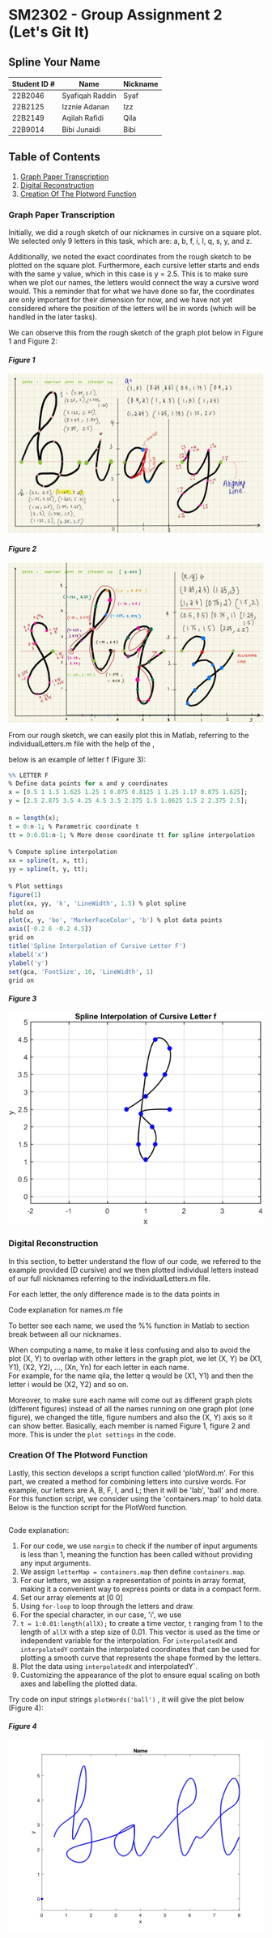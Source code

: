 # SM2302 - Group Assignment 2 (Let's Git It)
## Spline Your Name 


| Student ID \# | Name            | Nickname |
|---------------|-----------------|----------|
| 22B2046       | Syafiqah Raddin | Syaf     |
| 22B2125       | Izznie Adanan   | Izz      |
| 22B2149       | Aqilah Rafidi   | Qila     |  
| 22B9014       | Bibi Junaidi    | Bibi     |

## Table of Contents

1.  [Graph Paper Transcription](#graph-paper-transcription)
2.  [Digital Reconstruction](#digital-reconstruction)
3.  [Creation Of The Plotword Function](#creation-of-the-plotword-function)

### Graph Paper Transcription

Initially, we did a rough sketch of our nicknames in cursive on a square plot. 
We selected only 9 letters in this task, which are: a, b, f, i, l, q, s, y, and z.

Additionally, we noted the exact coordinates from the rough sketch to be plotted on the square plot.
Furthermore, each cursive letter starts and ends with the same y value, which in this case is y = 2.5. 
This is to make sure when we plot our names, the letters would connect the way a cursive word would. 
This a reminder that for what we have done so far, the coordinates are only important for their dimension for now, and we have not yet considered where the position of the letters will be in words (which will be handled in the later tasks).

We can observe this from the rough sketch of the graph plot below in Figure 1 and Figure 2:

#### *Figure 1*
![](pictureone.jpeg)


#### *Figure 2*
![](picturetwo.jpeg)


From our rough sketch, we can easily plot this in Matlab, referring to the individualLetters.m file with the help of the , 

below is an example of letter f (Figure 3):

```r
%% LETTER F
% Define data points for x and y coordinates 
x = [0.5 1 1.5 1.625 1.25 1 0.875 0.8125 1 1.25 1.17 0.875 1.625];
y = [2.5 2.875 3.5 4.25 4.5 3.5 2.375 1.5 1.0625 1.5 2 2.375 2.5];

n = length(x);
t = 0:n-1; % Parametric coordinate t
tt = 0:0.01:n-1; % More dense coordinate tt for spline interpolation

% Compute spline interpolation
xx = spline(t, x, tt);
yy = spline(t, y, tt);

% Plot settings
figure(1)
plot(xx, yy, 'k', 'LineWidth', 1.5) % plot spline
hold on
plot(x, y, 'bo', 'MarkerFaceColor', 'b') % plot data points
axis([-0.2 6 -0.2 4.5])
grid on
title('Spline Interpolation of Cursive Letter F')
xlabel('x')
ylabel('y')
set(gca, 'FontSize', 10, 'LineWidth', 1)
grid on
```
#### *Figure 3*
![](untitled1.png)

### Digital Reconstruction

In this section, to better understand the flow of our code, we referred to the example provided (D cursive)
and we then plotted individual letters instead of our full nicknames referring to the individualLetters.m file. 


For each letter, the only difference made is to the data points in 

Code explanation for names.m file 

To better see each name, we used the %% function in Matlab to section break between all our nicknames.   

When computing a name, to make it less confusing and also to avoid the plot (X, Y) to overlap with other letters in the graph plot, 
we let (X, Y) be (X1, Y1), (X2, Y2), ..., (Xn, Yn) for each letter in each name.  
For example, for the name qila, the letter q would be (X1, Y1) and then the letter i would be (X2, Y2) and so on. 

Moreover, to make sure each name will come out as different graph plots (different figures)
instead of all the names running on one graph plot (one figure), we changed the title, figure numbers
and also the (X, Y) axis so it can show better. Basically, each member is named Figure 1, figure 2 and more.
This is under the `plot settings` in the code. 


### Creation Of The Plotword Function 

Lastly, this section develops a script function called 'plotWord.m'. For this part, we created a  method for combining letters into cursive words.
For example, our letters are A, B, F, I, and L; then it will be 'lab', 'ball' and more.
For this function script, we consider using the 'containers.map' to hold data.
Below is the function script for the PlotWord function.

```
```

Code explanation:
1. For our code, we use `nargin` to check if the number of input arguments is less than 1, meaning the function has been called without providing any input arguments.
2. We assign `letterMap = containers.map` then define `containers.map`.
3. For our letters, we assign a representation of points in array format, making it a convenient way to express points or data in a compact form.
4. Set our array elements at [0 0]
5. Using `for-loop` to loop through the letters and draw.
6. For the special character, in our case, 'i', we use ` `
7. ` t = 1:0.01:length(allX); ` to create a time vector, `t` ranging from 1 to the length of `allX` with a step size of 0.01. This vector is used as the time or independent variable for the interpolation.
For `interpolatedX` and `interpolatedY` contain the interpolated coordinates that can be used for plotting a smooth curve that represents the shape formed by the letters.
8. Plot the data using `interpolatedX` and interpolatedY`.
9. Customizing the appearance of the plot to ensure equal scaling on both axes and labelling the plotted data.

Try code on input strings `plotWords('ball')` , it will give the plot below (Figure 4):

#### *Figure 4*
![](picturethree.jpg)
